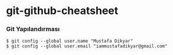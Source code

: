 # git-github-cheatsheet

### Git Yapılandırması

```console
$ git config --global user.name "Mustafa Dikyar"
$ git config --global user.email "iammustafadikyar@gmail.com"
```

